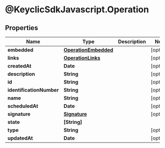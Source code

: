 # @KeyclicSdkJavascript.Operation

## Properties
Name | Type | Description | Notes
------------ | ------------- | ------------- | -------------
**embedded** | [**OperationEmbedded**](OperationEmbedded.md) |  | [optional] 
**links** | [**OperationLinks**](OperationLinks.md) |  | [optional] 
**createdAt** | **Date** |  | [optional] 
**description** | **String** |  | [optional] 
**id** | **String** |  | [optional] 
**identificationNumber** | **String** |  | [optional] 
**name** | **String** |  | [optional] 
**scheduledAt** | **Date** |  | [optional] 
**signature** | [**Signature**](Signature.md) |  | [optional] 
**state** | **[String]** |  | 
**type** | **String** |  | [optional] 
**updatedAt** | **Date** |  | [optional] 


